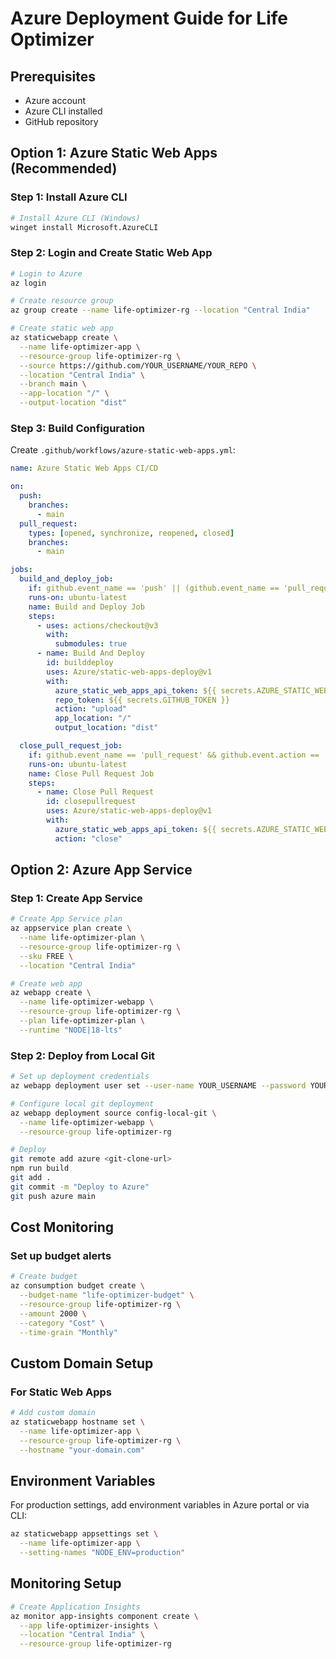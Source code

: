 # Azure Deployment Guide for Life Optimizer

## Prerequisites
- Azure account
- Azure CLI installed
- GitHub repository

## Option 1: Azure Static Web Apps (Recommended)

### Step 1: Install Azure CLI
```bash
# Install Azure CLI (Windows)
winget install Microsoft.AzureCLI
```

### Step 2: Login and Create Static Web App
```bash
# Login to Azure
az login

# Create resource group
az group create --name life-optimizer-rg --location "Central India"

# Create static web app
az staticwebapp create \
  --name life-optimizer-app \
  --resource-group life-optimizer-rg \
  --source https://github.com/YOUR_USERNAME/YOUR_REPO \
  --location "Central India" \
  --branch main \
  --app-location "/" \
  --output-location "dist"
```

### Step 3: Build Configuration
Create `.github/workflows/azure-static-web-apps.yml`:
```yaml
name: Azure Static Web Apps CI/CD

on:
  push:
    branches:
      - main
  pull_request:
    types: [opened, synchronize, reopened, closed]
    branches:
      - main

jobs:
  build_and_deploy_job:
    if: github.event_name == 'push' || (github.event_name == 'pull_request' && github.event.action != 'closed')
    runs-on: ubuntu-latest
    name: Build and Deploy Job
    steps:
      - uses: actions/checkout@v3
        with:
          submodules: true
      - name: Build And Deploy
        id: builddeploy
        uses: Azure/static-web-apps-deploy@v1
        with:
          azure_static_web_apps_api_token: ${{ secrets.AZURE_STATIC_WEB_APPS_API_TOKEN }}
          repo_token: ${{ secrets.GITHUB_TOKEN }}
          action: "upload"
          app_location: "/"
          output_location: "dist"

  close_pull_request_job:
    if: github.event_name == 'pull_request' && github.event.action == 'closed'
    runs-on: ubuntu-latest
    name: Close Pull Request Job
    steps:
      - name: Close Pull Request
        id: closepullrequest
        uses: Azure/static-web-apps-deploy@v1
        with:
          azure_static_web_apps_api_token: ${{ secrets.AZURE_STATIC_WEB_APPS_API_TOKEN }}
          action: "close"
```

## Option 2: Azure App Service

### Step 1: Create App Service
```bash
# Create App Service plan
az appservice plan create \
  --name life-optimizer-plan \
  --resource-group life-optimizer-rg \
  --sku FREE \
  --location "Central India"

# Create web app
az webapp create \
  --name life-optimizer-webapp \
  --resource-group life-optimizer-rg \
  --plan life-optimizer-plan \
  --runtime "NODE|18-lts"
```

### Step 2: Deploy from Local Git
```bash
# Set up deployment credentials
az webapp deployment user set --user-name YOUR_USERNAME --password YOUR_PASSWORD

# Configure local git deployment
az webapp deployment source config-local-git \
  --name life-optimizer-webapp \
  --resource-group life-optimizer-rg

# Deploy
git remote add azure <git-clone-url>
npm run build
git add .
git commit -m "Deploy to Azure"
git push azure main
```

## Cost Monitoring

### Set up budget alerts
```bash
# Create budget
az consumption budget create \
  --budget-name "life-optimizer-budget" \
  --resource-group life-optimizer-rg \
  --amount 2000 \
  --category "Cost" \
  --time-grain "Monthly"
```

## Custom Domain Setup

### For Static Web Apps
```bash
# Add custom domain
az staticwebapp hostname set \
  --name life-optimizer-app \
  --resource-group life-optimizer-rg \
  --hostname "your-domain.com"
```

## Environment Variables
For production settings, add environment variables in Azure portal or via CLI:
```bash
az staticwebapp appsettings set \
  --name life-optimizer-app \
  --setting-names "NODE_ENV=production"
```

## Monitoring Setup
```bash
# Create Application Insights
az monitor app-insights component create \
  --app life-optimizer-insights \
  --location "Central India" \
  --resource-group life-optimizer-rg
```
